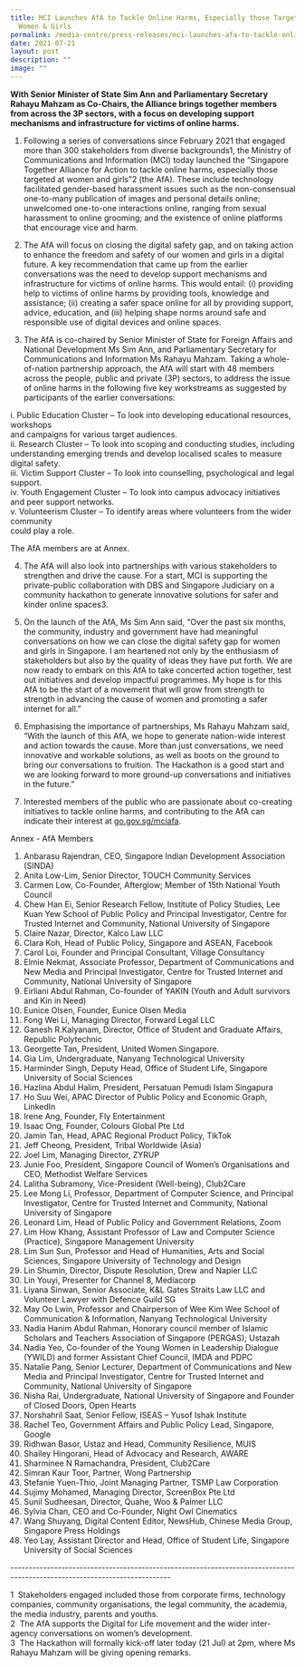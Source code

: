 ```yaml
---
title: MCI Launches AfA to Tackle Online Harms, Especially those Targeted at
  Women & Girls
permalink: /media-centre/press-releases/mci-launches-afa-to-tackle-online-harms-targeted-at-women-girls/
date: 2021-07-21
layout: post
description: ""
image: ""
---
```

**With Senior Minister of State Sim Ann and Parliamentary Secretary Rahayu Mahzam as Co-Chairs, the Alliance brings together members from across the 3P sectors, with a focus on developing support mechanisms and infrastructure for victims of online harms.**

1. Following a series of conversations since February 2021 that engaged more than 300 stakeholders from diverse backgrounds1, the Ministry of Communications and Information (MCI) today launched the “Singapore Together Alliance for Action to tackle online harms, especially those targeted at women and girls”2 (the AfA). These include technology facilitated gender-based harassment issues such as the non-consensual one-to-many publication of images and personal details online; unwelcomed one-to-one interactions online, ranging from sexual harassment to online grooming; and the existence of online platforms that encourage vice and harm.  
  
2. The AfA will focus on closing the digital safety gap, and on taking action to enhance the freedom and safety of our women and girls in a digital future. A key recommendation that came up from the earlier conversations was the need to develop support mechanisms and infrastructure for victims of online harms. This would entail: (i) providing help to victims of online harms by providing tools, knowledge and assistance; (ii) creating a safer space online for all by providing support, advice, education, and (iii) helping shape norms around safe and responsible use of digital devices and online spaces.   
  
3. The AfA is co-chaired by Senior Minister of State for Foreign Affairs and National Development Ms Sim Ann, and Parliamentary Secretary for Communications and Information Ms Rahayu Mahzam. Taking a whole-of-nation partnership approach, the AfA will start with 48 members across the people, public and private (3P) sectors, to address the issue of online harms in the following five key workstreams as suggested by participants of the earlier conversations:   
  
i. Public Education Cluster – To look into developing educational resources, workshops  
and campaigns for various target audiences.  
ii. Research Cluster – To look into scoping and conducting studies, including  
understanding emerging trends and develop localised scales to measure digital safety.   
iii. Victim Support Cluster – To look into counselling, psychological and legal support.  
iv. Youth Engagement Cluster – To look into campus advocacy initiatives and peer support networks.  
v. Volunteerism Cluster – To identify areas where volunteers from the wider community  
could play a role.  
  
The AfA members are at Annex.   
  
4. The AfA will also look into partnerships with various stakeholders to strengthen and drive the cause. For a start, MCI is supporting the private-public collaboration with DBS and Singapore Judiciary on a community hackathon to generate innovative solutions for safer and kinder online spaces3.   
  
5. On the launch of the AfA, Ms Sim Ann said, “Over the past six months, the community, industry and government have had meaningful conversations on how we can close the digital safety gap for women and girls in Singapore. I am heartened not only by the enthusiasm of stakeholders but also by the quality of ideas they have put forth. We are now ready to embark on this AfA to take concerted action together, test out initiatives and develop impactful programmes. My hope is for this AfA to be the start of a movement that will grow from strength to strength in advancing the cause of women and promoting a safer internet for all.”  
  
6. Emphasising the importance of partnerships, Ms Rahayu Mahzam said, “With the launch of this AfA, we hope to generate nation-wide interest and action towards the cause. More than just conversations, we need innovative and workable solutions, as well as boots on the ground to bring our conversations to fruition. The Hackathon is a good start and we are looking forward to more ground-up conversations and initiatives in the future.”   
  
7. Interested members of the public who are passionate about co-creating initiatives to tackle online harms, and contributing to the AfA can indicate their interest at [go.gov.sg/mciafa](https://www.go.gov.sg/mciafa).

Annex - AfA Members

  
1. Anbarasu Rajendran, CEO, Singapore Indian Development Association (SINDA)  
2. Anita Low-Lim, Senior Director, TOUCH Community Services  
3. Carmen Low, Co-Founder, Afterglow; Member of 15th National Youth Council  
4. Chew Han Ei, Senior Research Fellow, Institute of Policy Studies, Lee Kuan Yew School of Public Policy and Principal Investigator, Centre for Trusted Internet and Community, National University of Singapore  
5. Claire Nazar, Director, Kalco Law LLC  
6. Clara Koh, Head of Public Policy, Singapore and ASEAN, Facebook  
7. Carol Loi, Founder and Principal Consultant, Village Consultancy  
8. Elmie Nekmat, Associate Professor, Department of Communications and New Media and Principal Investigator, Centre for Trusted Internet and Community, National University of Singapore  
9. Eirliani Abdul Rahman, Co-founder of YAKIN (Youth and Adult survivors and Kin in Need)  
10. Eunice Olsen, Founder, Eunice Olsen Media  
11. Fong Wei Li, Managing Director, Forward Legal LLC  
12. Ganesh R.Kalyanam, Director, Office of Student and Graduate Affairs, Republic Polytechnic  
13. Georgette Tan, President, United Women Singapore.  
14. Gia Lim, Undergraduate, Nanyang Technological University  
15. Harminder Singh, Deputy Head, Office of Student Life, Singapore University of Social Sciences  
16. Hazlina Abdul Halim, President, Persatuan Pemudi Islam Singapura  
17. Ho Suu Wei, APAC Director of Public Policy and Economic Graph, LinkedIn  
18. Irene Ang, Founder, Fly Entertainment  
19. Isaac Ong, Founder, Colours Global Pte Ltd  
20. Jamin Tan, Head, APAC Regional Product Policy, TikTok  
21. Jeff Cheong, President, Tribal Worldwide (Asia)  
22. Joel Lim, Managing Director, ZYRUP  
23. Junie Foo, President, Singapore Council of Women’s Organisations and CEO, Methodist Welfare Services  
24. Lalitha Subramony, Vice-President (Well-being), Club2Care  
25. Lee Mong Li, Professor, Department of Computer Science, and Principal Investigator, Centre for Trusted Internet and Community, National University of Singapore  
26. Leonard Lim, Head of Public Policy and Government Relations, Zoom  
27. Lim How Khang, Assistant Professor of Law and Computer Science (Practice), Singapore Management University  
28. Lim Sun Sun, Professor and Head of Humanities, Arts and Social Sciences, Singapore University of Technology and Design  
29. Lin Shumin, Director, Dispute Resolution, Drew and Napier LLC  
30. Lin Youyi, Presenter for Channel 8, Mediacorp  
31. Liyana Sinwan, Senior Associate, K&L Gates Straits Law LLC and Volunteer Lawyer with Defence Guild SG  
32. May Oo Lwin, Professor and Chairperson of Wee Kim Wee School of Communication & Information, Nanyang Technological University  
33. Nadia Hanim Abdul Rahman, Honorary council member of Islamic Scholars and Teachers Association of Singapore (PERGAS); Ustazah  
34. Nadia Yeo, Co-founder of the Young Women in Leadership Dialogue (YWILD) and former Assistant Chief Council, IMDA and PDPC  
35. Natalie Pang, Senior Lecturer, Department of Communications and New Media and Principal Investigator, Centre for Trusted Internet and Community, National University of Singapore  
36. Nisha Rai, Undergraduate, National University of Singapore and Founder of Closed Doors, Open Hearts  
37. Norshahril Saat, Senior Fellow, ISEAS – Yusof Ishak Institute  
38. Rachel Teo, Government Affairs and Public Policy Lead, Singapore, Google  
39. Ridhwan Basor, Ustaz and Head, Community Resilience, MUIS  
40. Shailey Hingorani, Head of Advocacy and Research, AWARE  
41. Sharminee N Ramachandra, President, Club2Care  
42. Simran Kaur Toor, Partner, Wong Partnership  
43. Stefanie Yuen-Thio, Joint Managing Partner, TSMP Law Corporation  
44. Sujimy Mohamed, Managing Director, ScreenBox Pte Ltd  
45. Sunil Sudheesan, Director, Quahe, Woo & Palmer LLC  
46. Sylvia Chan, CEO and Co-Founder, Night Owl Cinematics  
47. Wang Shuyang, Digital Content Editor, NewsHub, Chinese Media Group, Singapore Press Holdings  
48. Yeo Lay, Assistant Director and Head, Office of Student Life, Singapore University of Social Sciences  
  
\--------------------------------------------------------------------------------------------------------------------------  
  
1  Stakeholders engaged included those from corporate firms, technology companies, community organisations, the legal community, the academia, the media industry, parents and youths.   
2  The AfA supports the Digital for Life movement and the wider inter-agency conversations on women’s development.  
3  The Hackathon will formally kick-off later today (21 Jul) at 2pm, where Ms Rahayu Mahzam will be giving opening remarks.